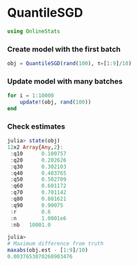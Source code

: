 
# QuantileSGD


````julia
using OnlineStats
````





### Create model with the first batch
````julia
obj = QuantileSGD(rand(100), τ=[1:9]/10)
````





### Update model with many batches
````julia
for i = 1:10000
    update!(obj, rand(100))
end
````





### Check estimates
````julia
julia> state(obj)
12x2 Array{Any,2}:
 :q10      0.100757
 :q20      0.202626
 :q30      0.302103
 :q40      0.403765
 :q50      0.502709
 :q60      0.601172
 :q70      0.701142
 :q80      0.801621
 :q90      0.90075 
 :r        0.6     
 :n        1.0001e6
 :nb   10001.0     

julia> 
# Maximum difference from truth
maxabs(obj.est - [1:9]/10)
0.0037653070260903476

````


